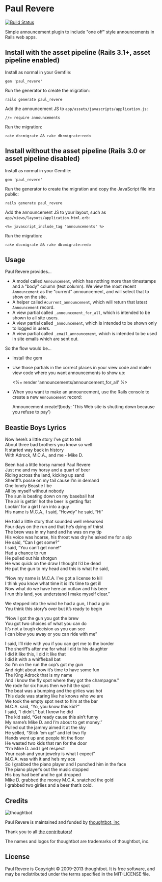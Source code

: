 Paul Revere
===========

[![Build Status](https://secure.travis-ci.org/thoughtbot/paul_revere.png?branch=master)](http://travis-ci.org/thoughtbot/paul_revere)

Simple announcement plugin to include "one off" style announcements in Rails web apps.

Install with the asset pipeline (Rails 3.1+, asset pipeline enabled)
--------------------------------------------------------------------

Install as normal in your Gemfile:

    gem 'paul_revere'

Run the generator to create the migration:

    rails generate paul_revere

Add the announcement JS to `app/assets/javascripts/application.js`:

    //= require announcements

Run the migration:

    rake db:migrate && rake db:migrate:redo

Install without the asset pipeline (Rails 3.0 or asset pipeline disabled)
---------------------------------------------------------------------------

Install as normal in your Gemfile:

    gem 'paul_revere'

Run the generator to create the migration and copy the JavaScript file into public:

    rails generate paul_revere

Add the announcement JS to your layout, such as `app/views/layouts/application.html.erb`:

    <%= javascript_include_tag 'announcements' %>

Run the migration:

    rake db:migrate && rake db:migrate:redo

Usage
-----

Paul Revere provides...

* A model called `Announcement`, which has nothing more than timestamps and a "body" column (text column).  We view the most recent `Announcement` as the "current" announcement, and will select that to show on the site.
* A helper called `#current_announcement`, which will return that latest `Announcement` record.
* A view partial called `_announcement_for_all`, which is intended to be shown to all site users.
* A view partial called `_announcement`, which is intended to be shown only to logged in users.
* A view partial called `_email_announcement`, which is intended to be used in site emails which are sent out.

So the flow would be...

* Install the gem
* Use those partials in the correct places in your view code and mailer view code where you want announcements to show up:

    <%= render 'announcements/announcement_for_all' %>

* When you want to make an announcement, use the Rails console to create a new `Announcement` record:

    Announcement.create!(body: 'This Web site is shutting down because you refuse to pay')

Beastie Boys Lyrics
-------------------

<p>Now here’s a little story I’ve got to tell<br />
About three bad brothers you know so well<br />
It started way back in history<br />
With Adrock, M.C.A., and me - Mike D.</p>

<p>Been had a little horsy named Paul Revere<br />
Just me and my horsy and a quart of beer<br />
Riding across the land, kicking up sand<br />
Sheriff’s posse on my tail cause I’m in demand<br />
One lonely Beastie I be<br />
All by myself without nobody<br />
The sun is beating down on my baseball hat<br />
The air is gettin’ hot the beer is getting flat<br />
Lookin’ for a girl I ran into a guy<br />
His name is M.C.A., I said, “Howdy” he said, “Hi”</p>

<p>He told a little story that sounded well rehearsed<br />
Four days on the run and that he’s dying of thirst<br />
The brew was in my hand and he was on my tip<br />
His voice was hoarse, his throat was dry he asked me for a sip<br />
He said, “Can I get some?”<br />
I said, “You can’t get none!”<br />
Had a chance to run<br />
He pulled out his shotgun<br />
He was quick on the draw I thought I’d be dead<br />
He put the gun to my head and this is what he said,</p>

<p>“Now my name is M.C.A. I’ve got a license to kill<br />
I think you know what time it is it’s time to get ill<br />
Now what do we have here an outlaw and his beer<br />
I run this land, you understand I make myself clear.”</p>

<p>We stepped into the wind he had a gun, I had a grin<br />
You think this story’s over but it’s ready to begin</p>

<p>“Now I got the gun you got the brew<br />
You got two choices of what you can do<br />
It’s not a tough decision as you can see<br />
I can blow you away or you can ride with me”</p>

<p>I said, I’ll ride with you if you can get me to the border<br />
The sheriff’s after me for what I did to his daughter<br />
I did it like this, I did it like that<br />
I did it with a whiffleball bat<br />
So I’m on the run the cop’s got my gun<br />
And right about now it’s time to have some fun<br />
The King Adrock that is my name<br />
And I know the fly spot where they got the champagne.&quot;<br />
We rode for six hours then we hit the spot<br />
The beat was a bumping and the girlies was hot<br />
This dude was staring like he knows who we are<br />
We took the empty spot next to him at the bar<br />
M.C.A. said, “Yo, you know this kid?”<br />
I said, “I didn’t.” but I know he did<br />
The kid said, “Get ready cause this ain’t funny<br />
My name’s Mike D. and I’m about to get money.”<br />
Pulled out the jammy aimed it at the sky<br />
He yelled, “Stick ’em up!” and let two fly<br />
Hands went up and people hit the floor<br />
He wasted two kids that ran for the door<br />
“I’m Mike D. and I get respect<br />
Your cash and your jewelry is what I expect”<br />
M.C.A. was with it and he’s my ace<br />
So I grabbed the piano player and I punched him in the face<br />
The piano player’s out the music stopped<br />
His boy had beef and he got dropped<br />
Mike D. grabbed the money M.C.A. snatched the gold<br />
I grabbed two girlies and a beer that’s cold.</p>

Credits
-------

![thoughtbot](http://thoughtbot.com/images/tm/logo.png)

Paul Revere is maintained and funded by [thoughtbot, inc](http://thoughtbot.com/community)

Thank you to all [the contributors](https://github.com/thoughtbot/paul_revere/contributors)!

The names and logos for thoughtbot are trademarks of thoughtbot, inc.

License
-------

Paul Revere is Copyright © 2009-2013 thoughtbot. It is free software, and may be redistributed under the terms specified in the MIT-LICENSE file.

